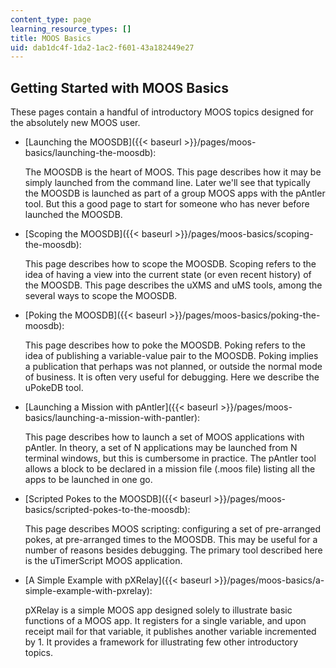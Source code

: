 ```yaml
---
content_type: page
learning_resource_types: []
title: MOOS Basics
uid: dab1dc4f-1da2-1ac2-f601-43a182449e27
---
```


Getting Started with MOOS Basics
--------------------------------

These pages contain a handful of introductory MOOS topics designed for the absolutely new MOOS user.

*   [Launching the MOOSDB]({{< baseurl >}}/pages/moos-basics/launching-the-moosdb):
    
    The MOOSDB is the heart of MOOS. This page describes how it may be simply launched from the command line. Later we'll see that typically the MOOSDB is launched as part of a group MOOS apps with the pAntler tool. But this a good page to start for someone who has never before launched the MOOSDB.
    
*   [Scoping the MOOSDB]({{< baseurl >}}/pages/moos-basics/scoping-the-moosdb):
    
    This page describes how to scope the MOOSDB. Scoping refers to the idea of having a view into the current state (or even recent history) of the MOOSDB. This page describes the uXMS and uMS tools, among the several ways to scope the MOOSDB.
    
*   [Poking the MOOSDB]({{< baseurl >}}/pages/moos-basics/poking-the-moosdb):
    
    This page describes how to poke the MOOSDB. Poking refers to the idea of publishing a variable-value pair to the MOOSDB. Poking implies a publication that perhaps was not planned, or outside the normal mode of business. It is often very useful for debugging. Here we describe the uPokeDB tool.
    
*   [Launching a Mission with pAntler]({{< baseurl >}}/pages/moos-basics/launching-a-mission-with-pantler):
    
    This page describes how to launch a set of MOOS applications with pAntler. In theory, a set of N applications may be launched from N terminal windows, but this is cumbersome in practice. The pAntler tool allows a block to be declared in a mission file (.moos file) listing all the apps to be launched in one go.
    
*   [Scripted Pokes to the MOOSDB]({{< baseurl >}}/pages/moos-basics/scripted-pokes-to-the-moosdb):
    
    This page describes MOOS scripting: configuring a set of pre-arranged pokes, at pre-arranged times to the MOOSDB. This may be useful for a number of reasons besides debugging. The primary tool described here is the uTimerScript MOOS application.
    
*   [A Simple Example with pXRelay]({{< baseurl >}}/pages/moos-basics/a-simple-example-with-pxrelay):
    
    pXRelay is a simple MOOS app designed solely to illustrate basic functions of a MOOS app. It registers for a single variable, and upon receipt mail for that variable, it publishes another variable incremented by 1. It provides a framework for illustrating few other introductory topics.